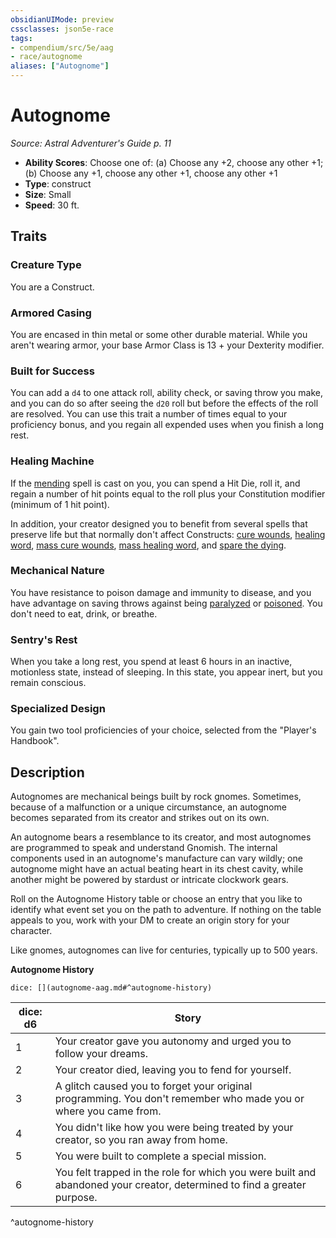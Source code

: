 ```yaml
---
obsidianUIMode: preview
cssclasses: json5e-race
tags:
- compendium/src/5e/aag
- race/autognome
aliases: ["Autognome"]
---
```

# Autognome
*Source: Astral Adventurer's Guide p. 11*  

- **Ability Scores**: Choose one of: (a) Choose any +2, choose any other +1; (b) Choose any +1, choose any other +1, choose any other +1
- **Type**: construct
- **Size**: Small
- **Speed**: 30 ft.

## Traits

### Creature Type

You are a Construct.

### Armored Casing

You are encased in thin metal or some other durable material. While you aren't wearing armor, your base Armor Class is 13 + your Dexterity modifier.

### Built for Success

You can add a `d4` to one attack roll, ability check, or saving throw you make, and you can do so after seeing the `d20` roll but before the effects of the roll are resolved. You can use this trait a number of times equal to your proficiency bonus, and you regain all expended uses when you finish a long rest.

### Healing Machine

If the [mending](Mechanics/spells/mending.md) spell is cast on you, you can spend a Hit Die, roll it, and regain a number of hit points equal to the roll plus your Constitution modifier (minimum of 1 hit point).

In addition, your creator designed you to benefit from several spells that preserve life but that normally don't affect Constructs: [cure wounds](Mechanics/spells/cure-wounds.md), [healing word](Mechanics/spells/healing-word.md), [mass cure wounds](Mechanics/spells/mass-cure-wounds.md), [mass healing word](Mechanics/spells/mass-healing-word.md), and [spare the dying](Mechanics/spells/spare-the-dying.md).

### Mechanical Nature

You have resistance to poison damage and immunity to disease, and you have advantage on saving throws against being [paralyzed](Mechanics/Rules/conditions.md#Paralyzed) or [poisoned](Mechanics/Rules/conditions.md#Poisoned). You don't need to eat, drink, or breathe.

### Sentry's Rest

When you take a long rest, you spend at least 6 hours in an inactive, motionless state, instead of sleeping. In this state, you appear inert, but you remain conscious.

### Specialized Design

You gain two tool proficiencies of your choice, selected from the "Player's Handbook".

## Description

Autognomes are mechanical beings built by rock gnomes. Sometimes, because of a malfunction or a unique circumstance, an autognome becomes separated from its creator and strikes out on its own.

An autognome bears a resemblance to its creator, and most autognomes are programmed to speak and understand Gnomish. The internal components used in an autognome's manufacture can vary wildly; one autognome might have an actual beating heart in its chest cavity, while another might be powered by stardust or intricate clockwork gears.

Roll on the Autognome History table or choose an entry that you like to identify what event set you on the path to adventure. If nothing on the table appeals to you, work with your DM to create an origin story for your character.

Like gnomes, autognomes can live for centuries, typically up to 500 years.

**Autognome History**

`dice: [](autognome-aag.md#^autognome-history)`

| dice: d6 | Story |
|----------|-------|
| 1 | Your creator gave you autonomy and urged you to follow your dreams. |
| 2 | Your creator died, leaving you to fend for yourself. |
| 3 | A glitch caused you to forget your original programming. You don't remember who made you or where you came from. |
| 4 | You didn't like how you were being treated by your creator, so you ran away from home. |
| 5 | You were built to complete a special mission. |
| 6 | You felt trapped in the role for which you were built and abandoned your creator, determined to find a greater purpose. |
^autognome-history